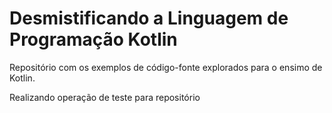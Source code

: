 # Desmistificando a Linguagem de Programação Kotlin

Repositório com os exemplos de código-fonte explorados para o ensimo de Kotlin.


Realizando operação de teste para repositório